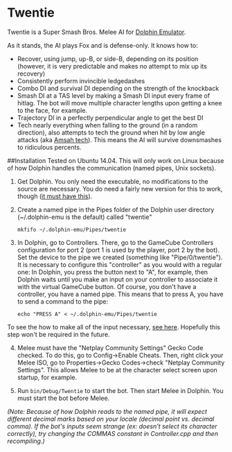 # Twentie
Twentie is a Super Smash Bros. Melee AI for [Dolphin Emulator](https://github.com/dolphin-emu/dolphin). 

As it stands, the AI plays Fox and is defense-only. It knows how to:
- Recover, using jump, up-B, or side-B, depending on its position (however, it is very predictable and makes no attempt to mix up its recovery)
- Consistently perform invincible ledgedashes
- Combo DI and survival DI depending on the strength of the knockback
- Smash DI at a TAS level by making a Smash DI input every frame of hitlag. The bot will move multiple character lengths upon getting a knee to the face, for example.
- Trajectory DI in a perfectly perpendicular angle to get the best DI
- Tech nearly everything when falling to the ground (in a random direction), also attempts to tech the ground when hit by low angle attacks (aka [Amsah tech](https://youtu.be/_V4K3S5b34c?t=65)). This means the AI will survive downsmashes to ridiculous percents.

##Installation
Tested on Ubuntu 14.04. This will only work on Linux because of how Dolphin handles the communication (named pipes, Unix sockets).

1. Get Dolphin. You only need the executable, no modifications to the source are necessary.
You do need a fairly new version for this to work, though ([it must have this](https://github.com/dolphin-emu/dolphin/pull/3413)).


2. Create a named pipe in the Pipes folder of the Dolphin user directory (~/.dolphin-emu is the default) called "twentie"

    ```
    mkfifo ~/.dolphin-emu/Pipes/twentie
    ```

3. In Dolphin, go to Controllers. There, go to the GameCube Controllers configuration for port 2 (port 1 is used by the player, port 2 by the bot).
Set the device to the pipe we created (something like "Pipe/0/twentie"). It is necessary to configure this "controller" as you would with a regular one:
In Dolphin, you press the button next to "A", for example, then Dolphin waits until you make an input on your controller to associate it with the virtual GameCube button.
Of course, you don't have a controller, you have a named pipe. This means that to press A, you have to send a command to the pipe:
    ```
    echo "PRESS A" < ~/.dolphin-emu/Pipes/twentie
    ```
To see the how to make all of the input necessary, [see here](https://github.com/dolphin-emu/dolphin/blob/d9d6cf8eda0d4cd8d0350c1a4e9b5f6b708e084d/Source/Core/InputCommon/ControllerInterface/Pipes/Pipes.h).
Hopefully this step won't be required in the future.

4. Melee must have the "Netplay Community Settings" Gecko Code checked. To do this, go to Config->Enable Cheats.
Then, right click your Melee ISO, go to Properties->Gecko Codes->check "Netplay Community Settings".
This allows Melee to be at the character select screen upon startup, for example.

5. Run ```bin/Debug/Twentie``` to start the bot. Then start Melee in Dolphin. You must start the bot before Melee. 


*(Note: Because of how Dolphin reads to the named pipe, it will expect different decimal marks based on your locale (decimal point vs. decimal comma). If the bot's inputs seem strange (ex: doesn't select its character correctly), try changing the COMMAS constant in Controller.cpp and then recompiling.)*
